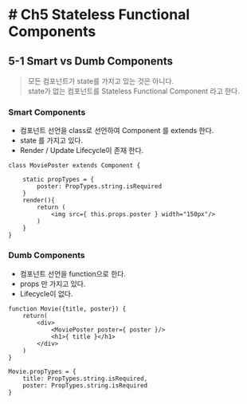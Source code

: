 # # Ch5 Stateless Functional Components
## 5-1 Smart vs Dumb Components

> 모든 컴포넌트가 state를 가지고 있는 것은 아니다.  
state가 없는 컴포넌트를 Stateless Functional Component 라고 한다.

### Smart Components

- 컴포넌트 선언을 class로 선언하여 Component 를 extends 한다.
- state 를 가지고 있다.
- Render / Update Lifecycle이 존재 한다.

```
class MoviePoster extends Component {

    static propTypes = {
        poster: PropTypes.string.isRequired
    }
    render(){
        return (
            <img src={ this.props.poster } width="150px"/>
        )
    }
}
```

### Dumb Components

- 컴포넌트 선언을 function으로 한다.
- props 만 가지고 있다.
- Lifecycle이 없다.

```
function Movie({title, poster}) {
    return(
        <div>
            <MoviePoster poster={ poster }/>
            <h1>{ title }</h1>
        </div>
    )
}

Movie.propTypes = {
    title: PropTypes.string.isRequired,
    poster: PropTypes.string.isRequired
}
```